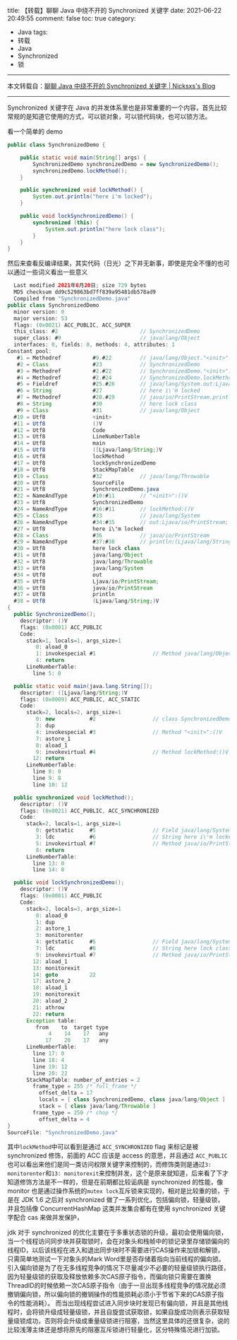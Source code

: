 title: 【转载】聊聊 Java 中绕不开的 Synchronized 关键字
date: 2021-06-22 20:49:55
comment: false
toc: true
category: 
 - Java
tags:
 - 转载
 - Java
 - Synchronized
 - 锁
---

本文转载自：[聊聊 Java 中绕不开的 Synchronized 关键字 | Nicksxs's Blog](https://nicksxs.me/2021/06/20/%E8%81%8A%E8%81%8A-Java-%E4%B8%AD%E7%BB%95%E4%B8%8D%E5%BC%80%E7%9A%84-Synchronized-%E5%85%B3%E9%94%AE%E5%AD%97/)

---

Synchronized 关键字在 Java 的并发体系里也是非常重要的一个内容，首先比较常规的是知道它使用的方式，可以锁对象，可以锁代码块，也可以锁方法。

看一个简单的 demo

```java
public class SynchronizedDemo {

    public static void main(String[] args) {
        SynchronizedDemo synchronizedDemo = new SynchronizedDemo();
        synchronizedDemo.lockMethod();
    }

    public synchronized void lockMethod() {
        System.out.println("here i'm locked");
    }

    public void lockSynchronizedDemo() {
        synchronized (this) {
            System.out.println("here lock class");
        }
    }
}
```

然后来查看反编译结果，其实代码（日光）之下并无新事，即使是完全不懂的也可以通过一些词义看出一些意义

```java
  Last modified 2021年6月20日; size 729 bytes
  MD5 checksum dd9c529863bd7ff839a95481db578ad9
  Compiled from "SynchronizedDemo.java"
public class SynchronizedDemo
  minor version: 0
  major version: 53
  flags: (0x0021) ACC_PUBLIC, ACC_SUPER
  this_class: #2                          // SynchronizedDemo
  super_class: #9                         // java/lang/Object
  interfaces: 0, fields: 0, methods: 4, attributes: 1
Constant pool:
   #1 = Methodref          #9.#22         // java/lang/Object."<init>":()V
   #2 = Class              #23            // SynchronizedDemo
   #3 = Methodref          #2.#22         // SynchronizedDemo."<init>":()V
   #4 = Methodref          #2.#24         // SynchronizedDemo.lockMethod:()V
   #5 = Fieldref           #25.#26        // java/lang/System.out:Ljava/io/PrintStream;
   #6 = String             #27            // here i\'m locked
   #7 = Methodref          #28.#29        // java/io/PrintStream.println:(Ljava/lang/String;)V
   #8 = String             #30            // here lock class
   #9 = Class              #31            // java/lang/Object
  #10 = Utf8               <init>
  #11 = Utf8               ()V
  #12 = Utf8               Code
  #13 = Utf8               LineNumberTable
  #14 = Utf8               main
  #15 = Utf8               ([Ljava/lang/String;)V
  #16 = Utf8               lockMethod
  #17 = Utf8               lockSynchronizedDemo
  #18 = Utf8               StackMapTable
  #19 = Class              #32            // java/lang/Throwable
  #20 = Utf8               SourceFile
  #21 = Utf8               SynchronizedDemo.java
  #22 = NameAndType        #10:#11        // "<init>":()V
  #23 = Utf8               SynchronizedDemo
  #24 = NameAndType        #16:#11        // lockMethod:()V
  #25 = Class              #33            // java/lang/System
  #26 = NameAndType        #34:#35        // out:Ljava/io/PrintStream;
  #27 = Utf8               here i\'m locked
  #28 = Class              #36            // java/io/PrintStream
  #29 = NameAndType        #37:#38        // println:(Ljava/lang/String;)V
  #30 = Utf8               here lock class
  #31 = Utf8               java/lang/Object
  #32 = Utf8               java/lang/Throwable
  #33 = Utf8               java/lang/System
  #34 = Utf8               out
  #35 = Utf8               Ljava/io/PrintStream;
  #36 = Utf8               java/io/PrintStream
  #37 = Utf8               println
  #38 = Utf8               (Ljava/lang/String;)V
{
  public SynchronizedDemo();
    descriptor: ()V
    flags: (0x0001) ACC_PUBLIC
    Code:
      stack=1, locals=1, args_size=1
         0: aload_0
         1: invokespecial #1                  // Method java/lang/Object."<init>":()V
         4: return
      LineNumberTable:
        line 5: 0

  public static void main(java.lang.String[]);
    descriptor: ([Ljava/lang/String;)V
    flags: (0x0009) ACC_PUBLIC, ACC_STATIC
    Code:
      stack=2, locals=2, args_size=1
         0: new           #2                  // class SynchronizedDemo
         3: dup
         4: invokespecial #3                  // Method "<init>":()V
         7: astore_1
         8: aload_1
         9: invokevirtual #4                  // Method lockMethod:()V
        12: return
      LineNumberTable:
        line 8: 0
        line 9: 8
        line 10: 12

  public synchronized void lockMethod();
    descriptor: ()V
    flags: (0x0021) ACC_PUBLIC, ACC_SYNCHRONIZED
    Code:
      stack=2, locals=1, args_size=1
         0: getstatic     #5                  // Field java/lang/System.out:Ljava/io/PrintStream;
         3: ldc           #6                  // String here i\'m locked
         5: invokevirtual #7                  // Method java/io/PrintStream.println:(Ljava/lang/String;)V
         8: return
      LineNumberTable:
        line 13: 0
        line 14: 8

  public void lockSynchronizedDemo();
    descriptor: ()V
    flags: (0x0001) ACC_PUBLIC
    Code:
      stack=2, locals=3, args_size=1
         0: aload_0
         1: dup
         2: astore_1
         3: monitorenter
         4: getstatic     #5                  // Field java/lang/System.out:Ljava/io/PrintStream;
         7: ldc           #8                  // String here lock class
         9: invokevirtual #7                  // Method java/io/PrintStream.println:(Ljava/lang/String;)V
        12: aload_1
        13: monitorexit
        14: goto          22
        17: astore_2
        18: aload_1
        19: monitorexit
        20: aload_2
        21: athrow
        22: return
      Exception table:
         from    to  target type
             4    14    17   any
            17    20    17   any
      LineNumberTable:
        line 17: 0
        line 18: 4
        line 19: 12
        line 20: 22
      StackMapTable: number_of_entries = 2
        frame_type = 255 /* full_frame */
          offset_delta = 17
          locals = [ class SynchronizedDemo, class java/lang/Object ]
          stack = [ class java/lang/Throwable ]
        frame_type = 250 /* chop */
          offset_delta = 4
}
SourceFile: "SynchronizedDemo.java"
```

其中`lockMethod`中可以看到是通过 `ACC_SYNCHRONIZED` flag 来标记是被 synchronized 修饰，前面的 ACC 应该是 access 的意思，并且通过 `ACC_PUBLIC` 也可以看出来他们是同一类访问权限关键字来控制的，而修饰类则是通过`3: monitorenter`和`13: monitorexit`来控制并发，这个是原来就知道，后来看了下才知道修饰方法是不一样的，但是在前期都比较诟病是 synchronized 的性能，像 monitor 也是通过操作系统的`mutex lock`互斥锁来实现的，相对是比较重的锁，于是在 JDK 1.6 之后对 synchronized 做了一系列优化，包括偏向锁，轻量级锁，并且包括像 ConcurrentHashMap 这类并发集合都有在使用 synchronized 关键字配合 cas 来做并发保护，

jdk 对于 synchronized 的优化主要在于多重状态锁的升级，最初会使用偏向锁，当一个线程访问同步块并获取锁时，会在对象头和栈帧中的锁记录里存储锁偏向的线程ID，以后该线程在进入和退出同步块时不需要进行CAS操作来加锁和解锁，只需简单地测试一下对象头的Mark Word里是否存储着指向当前线程的偏向锁。引入偏向锁是为了在无多线程竞争的情况下尽量减少不必要的轻量级锁执行路径，因为轻量级锁的获取及释放依赖多次CAS原子指令，而偏向锁只需要在置换ThreadID的时候依赖一次CAS原子指令（由于一旦出现多线程竞争的情况就必须撤销偏向锁，所以偏向锁的撤销操作的性能损耗必须小于节省下来的CAS原子指令的性能消耗）。
而当出现线程尝试进入同步块时发现已有偏向锁，并且是其他线程时，会将锁升级成轻量级锁，并且自旋尝试获取锁，如果自旋成功则表示获取轻量级锁成功，否则将会升级成重量级锁进行阻塞，当然这里具体的还很复杂，说的比较浅薄主体还是想将原先的阻塞互斥锁进行轻量化，区分特殊情况进行加锁。
